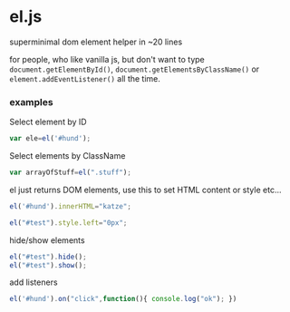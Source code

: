 # el.js
superminimal dom element helper in ~20 lines

for people, who like vanilla js, but don't want to type ```document.getElementById()```, ```document.getElementsByClassName()``` or ```element.addEventListener()```  all the time.

### examples

Select element by ID
```js
var ele=el('#hund');
```

Select elements by ClassName
```js
var arrayOfStuff=el(".stuff");
```

el just returns DOM elements, use this to set HTML content or style etc...
```js
el('#hund').innerHTML="katze";

el("#test").style.left="0px";
```

hide/show elements
```js
el("#test").hide();
el("#test").show();
```

add listeners 
```js
el('#hund').on("click",function(){ console.log("ok"); })
```


